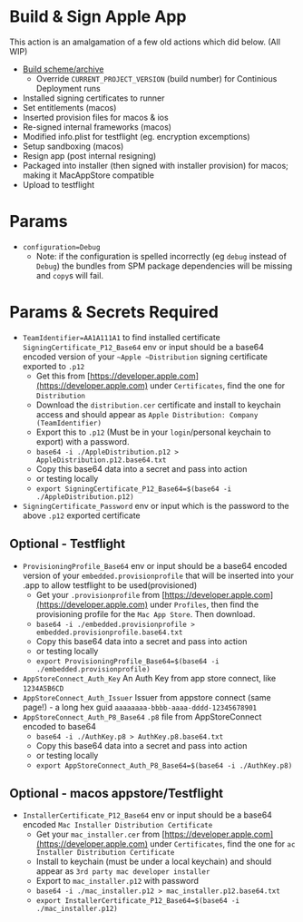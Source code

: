 Build & Sign Apple App
====================
This action is an amalgamation of a few old actions which did below. (All WIP)

- [Build scheme/archive](https://github.com/NewChromantics/PopAction_BuildApple)
  - Override `CURRENT_PROJECT_VERSION` (build number) for Continious Deployment runs
- Installed signing certificates to runner
- Set entitlements (macos)
- Inserted provision files for macos & ios
- Re-signed internal frameworks (macos)
- Modified info.plist for testflight (eg. encryption excemptions)
- Setup sandboxing (macos)
- Resign app (post internal resigning)
- Packaged into installer (then signed with installer provision) for macos; making it MacAppStore compatible
- Upload to testflight


Params
==============
- `configuration=Debug`
	- Note: if the configuration is spelled incorrectly (eg `debug` instead of `Debug`) the bundles from
		SPM package dependencies will be missing and `copy`s will fail.


Params & Secrets Required
===================
- `TeamIdentifier=AA1A111A1` to find installed certificate
`SigningCertificate_P12_Base64` env or input should be a base64 encoded version of your `~Apple ~Distribution` signing certificate exported to `.p12`
	- Get this from [https://developer.apple.com](https://developer.apple.com) under `Certificates`, find the one for `Distribution`
	- Download the `distribution.cer` certificate and install to keychain access and should appear as `Apple Distribution: Company (TeamIdentifier)`
	- Export this to `.p12` (Must be in your `login`/personal keychain to export) with a password.
	- `base64 -i ./AppleDistribution.p12 > AppleDistribution.p12.base64.txt`
	- Copy this base64 data into a secret and pass into action
	- or testing locally
	- `export SigningCertificate_P12_Base64=$(base64 -i ./AppleDistribution.p12)`
- `SigningCertificate_Password` env or input which is the password to the above `.p12` exported certificate

Optional - Testflight
--------------------
- `ProvisioningProfile_Base64` env or input should be a base64 encoded version of your `embedded.provisionprofile` that will be inserted into your .app to allow testflight to be used(provisioned)
	- Get your `.provisionprofile` from [https://developer.apple.com](https://developer.apple.com) under `Profiles`, then find the provisioning profile for the `Mac App Store`. Then download.
	- `base64 -i ./embedded.provisionprofile > embedded.provisionprofile.base64.txt`
	- Copy this base64 data into a secret and pass into action
	- or testing locally
	- `export ProvisioningProfile_Base64=$(base64 -i ./embedded.provisionprofile)`
- `AppStoreConnect_Auth_Key` An Auth Key from app store connect, like `1234A5B6CD`
- `AppStoreConnect_Auth_Issuer` Issuer from appstore connect (same page!) - a long hex guid `aaaaaaaa-bbbb-aaaa-dddd-12345678901`
- `AppStoreConnect_Auth_P8_Base64` `.p8` file from AppStoreConnect encoded to base64
	- `base64 -i ./AuthKey.p8 > AuthKey.p8.base64.txt`
	- Copy this base64 data into a secret and pass into action
	- or testing locally
	- `export AppStoreConnect_Auth_P8_Base64=$(base64 -i ./AuthKey.p8)`

Optional - macos appstore/Testflight
-----------------------
- `InstallerCertificate_P12_Base64` env or input should be a base64 encoded `Mac Installer Distribution Certificate`
	- Get your `mac_installer.cer` from [https://developer.apple.com](https://developer.apple.com) under `Certificates`, find the one for `ac Installer Distribution Certificate`
	- Install to keychain (must be under a local keychain) and should appear as `3rd party mac developer installer`
	- Export to `mac_installer.p12` with password
	- `base64 -i ./mac_installer.p12 > mac_installer.p12.base64.txt`
	- `export InstallerCertificate_P12_Base64=$(base64 -i ./mac_installer.p12)`
